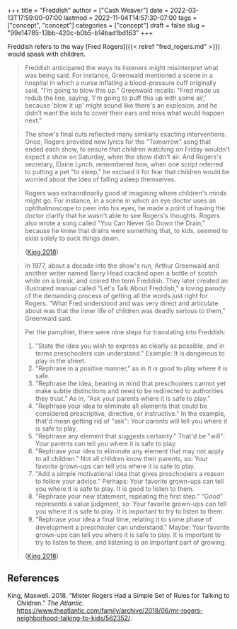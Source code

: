 +++
title = "Freddish"
author = ["Cash Weaver"]
date = 2022-03-13T17:59:00-07:00
lastmod = 2022-11-04T14:57:30-07:00
tags = ["concept", "concept"]
categories = ["concept"]
draft = false
slug = "99e14785-13bb-420c-b0b5-b14bad1bd163"
+++

Freddish refers to the way [Fred Rogers]({{< relref "fred_rogers.md" >}}) would speak with children.

> Freddish anticipated the ways its listeners might misinterpret what was being said. For instance, Greenwald mentioned a scene in a hospital in which a nurse inflating a blood-pressure cuff originally said, "I'm going to blow this up." Greenwald recalls: "Fred made us redub the line, saying, 'I'm going to puff this up with some air,' because 'blow it up' might sound like there's an explosion, and he didn't want the kids to cover their ears and miss what would happen next."
>
> The show's final cuts reflected many similarly exacting interventions. Once, Rogers provided new lyrics for the "Tomorrow" song that ended each show, to ensure that children watching on Friday wouldn't expect a show on Saturday, when the show didn't air. And Rogers's secretary, Elaine Lynch, remembered how, when one script referred to putting a pet "to sleep," he excised it for fear that children would be worried about the idea of falling asleep themselves.
>
> Rogers was extraordinarily good at imagining where children's minds might go. For instance, in a scene in which an eye doctor uses an ophthalmoscope to peer into his eyes, he made a point of having the doctor clarify that he wasn't able to see Rogers's thoughts. Rogers also wrote a song called "You Can Never Go Down the Drain," because he knew that drains were something that, to kids, seemed to exist solely to suck things down.
>
> (<a href="#citeproc_bib_item_1">King 2018</a>)

<!--quoteend-->

> In 1977, about a decade into the show's run, Arthur Greenwald and another writer named Barry Head cracked open a bottle of scotch while on a break, and coined the term Freddish. They later created an illustrated manual called "Let's Talk About Freddish," a loving parody of the demanding process of getting all the words just right for Rogers. "What Fred understood and was very direct and articulate about was that the inner life of children was deadly serious to them," Greenwald said.
>
> Per the pamphlet, there were nine steps for translating into Freddish:
>
> 1.  "State the idea you wish to express as clearly as possible, and in terms preschoolers can understand." Example: It is dangerous to play in the street.
> 2.  "Rephrase in a positive manner," as in It is good to play where it is safe.
> 3.  "Rephrase the idea, bearing in mind that preschoolers cannot yet make subtle distinctions and need to be redirected to authorities they trust." As in, "Ask your parents where it is safe to play."
> 4.  "Rephrase your idea to eliminate all elements that could be considered prescriptive, directive, or instructive." In the example, that'd mean getting rid of "ask": Your parents will tell you where it is safe to play.
> 5.  "Rephrase any element that suggests certainty." That'd be "will": Your parents can tell you where it is safe to play.
> 6.  "Rephrase your idea to eliminate any element that may not apply to all children." Not all children know their parents, so: Your favorite grown-ups can tell you where it is safe to play.
> 7.  "Add a simple motivational idea that gives preschoolers a reason to follow your advice." Perhaps: Your favorite grown-ups can tell you where it is safe to play. It is good to listen to them.
> 8.  "Rephrase your new statement, repeating the first step." "Good" represents a value judgment, so: Your favorite grown-ups can tell you where it is safe to play. It is important to try to listen to them.
> 9.  "Rephrase your idea a ﬁnal time, relating it to some phase of development a preschooler can understand." Maybe: Your favorite grown-ups can tell you where it is safe to play. It is important to try to listen to them, and listening is an important part of growing.
>
> (<a href="#citeproc_bib_item_1">King 2018</a>)

## References

<style>.csl-entry{text-indent: -1.5em; margin-left: 1.5em;}</style><div class="csl-bib-body">
  <div class="csl-entry"><a id="citeproc_bib_item_1"></a>King, Maxwell. 2018. “Mister Rogers Had a Simple Set of Rules for Talking to Children.” <i>The Atlantic</i>. <a href="https://www.theatlantic.com/family/archive/2018/06/mr-rogers-neighborhood-talking-to-kids/562352/">https://www.theatlantic.com/family/archive/2018/06/mr-rogers-neighborhood-talking-to-kids/562352/</a>.</div>
</div>
